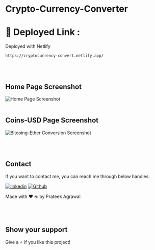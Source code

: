 # <b> Crypto-Currency-Converter </b>

# 🔗 Deployed Link :

Deployed with Netlify

```
https://cryptocurrency-convert.netlify.app/
```

<div style='page-break-after: always'></div>

<br />
<br />

## Home Page Screenshot

![Home Page Screenshot](https://i.ibb.co/8Ysh5F0/Homepage.png)
<br />
<br />

## Coins-USD Page Screenshot

![Bitcoing-Ether Conversion Screenshot](https://i.ibb.co/tpXssM6/Bitcoin-Ether.png)
<br />
<br />

<br />

## Contact

If you want to contact me, you can reach me through below handles.

[![linkedin](https://img.shields.io/badge/Prateek_Agrawal-0077B5?style=for-the-badge&logo=linkedin&logoColor=white)](https://www.linkedin.com/in/prateekbka/)
[![Github](https://img.shields.io/badge/Prateek_Agrawal-20232A?style=for-the-badge&logo=Github&logoColor=white)](https://github.com/prateek-bka)

Made with ❤️ ☕ by Prateek Agrawal

<br />
<br />

## Show your support

Give a ⭐️ if you like this project!
